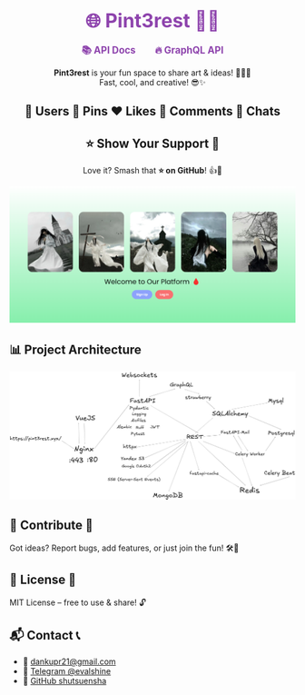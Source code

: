 <div align="center">
  <h1> <a href="https://pint3rest.xyz" style="margin: 0 15px; font-size: 1.2em; font-weight: bold; color: #8E44AD; text-decoration: none;">🌐 Pint3rest 🚀✨</a></h1>
</div>
<div align="center">
  <a href="https://pint3rest.xyz/api/docs" style="margin: 0 15px; font-size: 1.2em; font-weight: bold; color: #8E44AD; text-decoration: none;">📚 API Docs</a>
  <a href="https://pint3rest.xyz/api/graphql" style="margin: 0 15px; font-size: 1.2em; font-weight: bold; color: #8E44AD; text-decoration: none;">🔥 GraphQL API</a>
</div>

<div align="center">
  <p><strong>Pint3rest</strong> is your fun space to share art & ideas! 🎨📸💡<br>
  Fast, cool, and creative! 😎✨</p>
</div>

<div align="center">
<h2>👤 Users  📌 Pins  ❤️ Likes  💬 Comments  💭 Chats  </h2>
</div>

<div align="center">
  <h2>⭐ Show Your Support 💖</h2>
  <p>Love it? Smash that <strong>⭐ on GitHub</strong>! 👍🎉</p>
</div>

![Logo](.github/assets/logo.png)

## 📊 Project Architecture
![Architecture](.github/assets/architecture.png)

## 🤝 Contribute 🤩
Got ideas? Report bugs, add features, or just join the fun! 🛠️💬

## 📜 License 📝
MIT License – free to use & share! 🔓

## 📬 Contact 📞
- 📧 [dankupr21@gmail.com](mailto:dankupr21@gmail.com)
- 💬 [Telegram @evalshine](https://t.me/evalshine)
- 🐙 [GitHub shutsuensha](https://github.com/shutsuensha)
